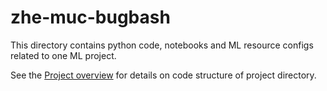# zhe-muc-bugbash

This directory contains python code, notebooks and ML resource configs related to one ML project.

See the [Project overview](../docs/project-overview.md) for details on code structure of project directory.